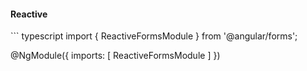 <h4 class="miami reactive">Reactive</h4>
``` typescript
import { ReactiveFormsModule } 
    from '@angular/forms';

@NgModule({
  imports: [ ReactiveFormsModule ]
})
```
